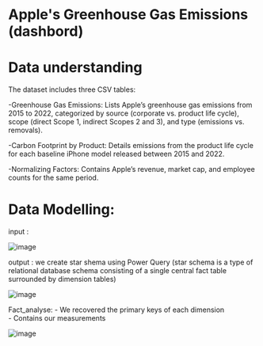 # Apple's Greenhouse Gas Emissions (dashbord)

# Data understanding
The dataset includes three CSV tables:

-Greenhouse Gas Emissions: Lists Apple’s greenhouse gas emissions from 2015 to 2022, categorized by source (corporate vs. product life cycle), scope (direct Scope 1, indirect Scopes 2 and 3), and type (emissions vs. removals).

-Carbon Footprint by Product: Details emissions from the product life cycle for each baseline iPhone model released between 2015 and 2022.

-Normalizing Factors: Contains Apple’s revenue, market cap, and employee counts for the same period.
# Data Modelling:
input :

![image](https://github.com/user-attachments/assets/a71ae574-8185-4596-8bd3-9a262877850a)

output : we create star shema using Power Query (star schema is a type of relational database schema consisting of a single central fact table surrounded by dimension tables)

![image](https://github.com/user-attachments/assets/6f2ab3a7-ea7c-476a-8627-dea79da9dd52)

Fact_analyse: - We recovered the primary keys of each dimension                                                                                                          
              - Contains our measurements  
              
![image](https://github.com/user-attachments/assets/291d2626-7bb4-4682-8d69-32edc144b456)


                                          



